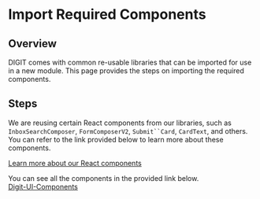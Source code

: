 # Import Required Components

## Overview

DIGIT comes with common re-usable libraries that can be imported for use in a new module. This page provides the steps on importing the required components.

## Steps

We are reusing certain React components from our libraries, such as `InboxSearchComposer`, `FormComposerV2`, `Submit``Card`, `CardText`, and others. You can refer to the link provided below to learn more about these components.

[Learn more about our React components](https://core.digit.org/guides/developer-guide/ui-developer-guide/digit-ui/ui-components)

You can see all the components in the provided link below.\
[Digit-UI-Components](https://unified-dev.digit.org/storybook/?path=/story/atom-groups-popup--default)







